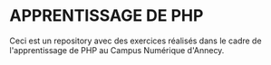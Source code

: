 # APPRENTISSAGE DE PHP

Ceci est un repository avec des exercices réalisés dans le cadre de l'apprentissage de PHP au Campus Numérique d'Annecy.<br>